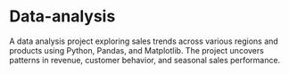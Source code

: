 # Data-analysis
A data analysis project exploring sales trends across various regions and products using Python, Pandas, and Matplotlib. The project uncovers patterns in revenue, customer behavior, and seasonal sales performance.
